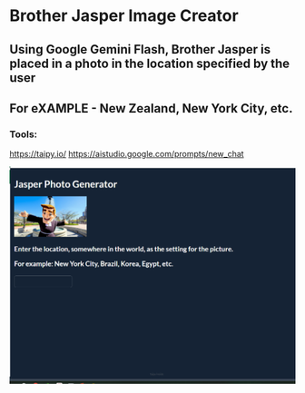 # Brother Jasper Image Creator 

## Using Google Gemini Flash, Brother Jasper is placed in a photo in the location specified by the user
## For eXAMPLE - New Zealand, New York City, etc.

### Tools:
https://taipy.io/
https://aistudio.google.com/prompts/new_chat

!["Brother Jasper Around the World"](Capture.PNG)

